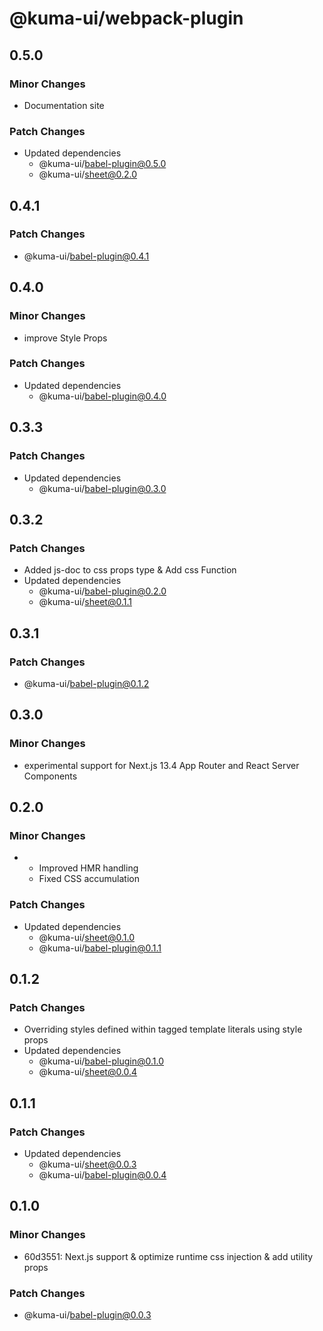 # @kuma-ui/webpack-plugin

## 0.5.0

### Minor Changes

- Documentation site

### Patch Changes

- Updated dependencies
  - @kuma-ui/babel-plugin@0.5.0
  - @kuma-ui/sheet@0.2.0

## 0.4.1

### Patch Changes

- @kuma-ui/babel-plugin@0.4.1

## 0.4.0

### Minor Changes

- improve Style Props

### Patch Changes

- Updated dependencies
  - @kuma-ui/babel-plugin@0.4.0

## 0.3.3

### Patch Changes

- Updated dependencies
  - @kuma-ui/babel-plugin@0.3.0

## 0.3.2

### Patch Changes

- Added js-doc to css props type & Add css Function
- Updated dependencies
  - @kuma-ui/babel-plugin@0.2.0
  - @kuma-ui/sheet@0.1.1

## 0.3.1

### Patch Changes

- @kuma-ui/babel-plugin@0.1.2

## 0.3.0

### Minor Changes

- experimental support for Next.js 13.4 App Router and React Server Components

## 0.2.0

### Minor Changes

- - Improved HMR handling
  - Fixed CSS accumulation

### Patch Changes

- Updated dependencies
  - @kuma-ui/sheet@0.1.0
  - @kuma-ui/babel-plugin@0.1.1

## 0.1.2

### Patch Changes

- Overriding styles defined within tagged template literals using style props
- Updated dependencies
  - @kuma-ui/babel-plugin@0.1.0
  - @kuma-ui/sheet@0.0.4

## 0.1.1

### Patch Changes

- Updated dependencies
  - @kuma-ui/sheet@0.0.3
  - @kuma-ui/babel-plugin@0.0.4

## 0.1.0

### Minor Changes

- 60d3551: Next.js support & optimize runtime css injection & add utility props

### Patch Changes

- @kuma-ui/babel-plugin@0.0.3
